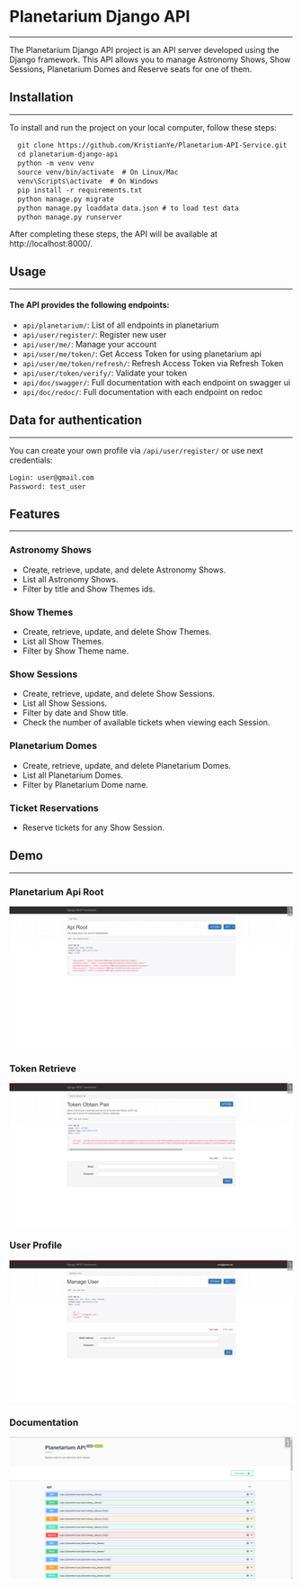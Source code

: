 # Planetarium Django API

---

The Planetarium Django API project is an API server developed using the Django framework. This API allows you to manage Astronomy Shows, Show Sessions, Planetarium Domes and Reserve seats for one of them. 

## Installation

---
To install and run the project on your local computer, follow these steps:

```shell
  git clone https://github.com/KristianYe/Planetarium-API-Service.git
  cd planetarium-django-api
  python -m venv venv
  source venv/bin/activate  # On Linux/Mac
  venv\Scripts\activate  # On Windows
  pip install -r requirements.txt
  python manage.py migrate
  python manage.py loaddata data.json # to load test data
  python manage.py runserver
```
After completing these steps, the API will be available at http://localhost:8000/.

## Usage

---
#### The API provides the following endpoints:

- `api/planetarium/`: List of all endpoints in planetarium
- `api/user/register/`: Register new user 
- `api/user/me/`: Manage your account
- `api/user/me/token/`: Get Access Token for using planetarium api
- `api/user/me/token/refresh/`: Refresh Access Token via Refresh Token
- `api/user/token/verify/`: Validate your token 
- `api/doc/swagger/`: Full documentation with each endpoint on swagger ui
- `api/doc/redoc/`: Full documentation with each endpoint on redoc


## Data for authentication

---
You can create your own profile via `/api/user/register/` or use next credentials:
```
Login: user@gmail.com
Password: test_user
```

## Features

---

### Astronomy Shows

- Create, retrieve, update, and delete Astronomy Shows.
- List all Astronomy Shows.
- Filter by title and Show Themes ids.

### Show Themes

- Create, retrieve, update, and delete Show Themes.
- List all Show Themes.
- Filter by Show Theme name.

### Show Sessions

- Create, retrieve, update, and delete Show Sessions.
- List all Show Sessions.
- Filter by date and Show title.
- Check the number of available tickets when viewing each Session.

### Planetarium Domes

- Create, retrieve, update, and delete Planetarium Domes.
- List all Planetarium Domes.
- Filter by Planetarium Dome name.

### Ticket Reservations

- Reserve tickets for any Show Session.

## Demo

---
### Planetarium Api Root
![Planetarium Api Root](demo/planetarium_api_demo.jpg)
### Token Retrieve
![Token Retrieve](demo/token_retrieve_demo.jpg)
### User Profile
![User Profile](demo/user_profile_demo.jpg)
### Documentation
![Documentation](demo/doc_swagger_demo.jpg)
